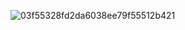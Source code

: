 ![03f55328fd2da6038ee79f55512b421](https://github.com/GLNathanD/GLNathanD/assets/136289491/da8510cb-d3dc-4cf9-a37e-c4101f2fd9c3)
